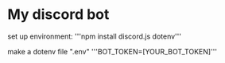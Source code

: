 # My discord bot

set up environment:
'''npm install discord.js dotenv'''

make a dotenv file ".env"
'''BOT_TOKEN=[YOUR_BOT_TOKEN]'''